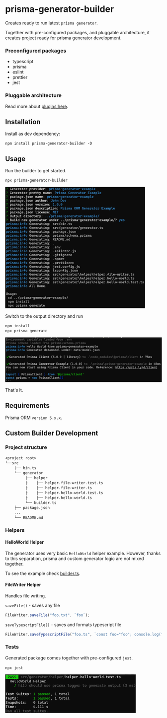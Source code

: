# prisma-generator-builder


Creates ready to run latest `prisma generator`.

Together with pre-configured packages, and pluggable architecture,
it creates project ready for prisma generator development.

### Preconfigured packages

- typescript
- prisma
- eslint
- prettier
- jest


### Pluggable architecture

Read more about [plugins here](README_PLUGINS.md).


## Installation

Install as dev dependency:

```
npm install prisma-generator-builder -D
```

## Usage

Run the builder to get started. 

```
npx prisma-generator-builder
```


<p><img src="configurator.png" width="450" /></p>


Switch to the output directory and run

```
npm install
npx prisma generate 
```

<p><img src="generator.png" width="520" /></p>

That's it.


## Requirements

Prisma ORM `version 5.x.x`.


## Custom Builder Development


### Project structure

```
<project root>
└──src
    ├── bin.ts
    └── generator
         ├── helper
         ├    ├── helper.file-writer.test.ts
         ├    ├── helper.file-writer.ts
         ├    ├── helper.hello-world.test.ts
         ├    ├── helper.hello-world.ts         
         └── builder.ts            
    ├── package.json
    ...
    └── README.md
```


### Helpers

#### HelloWorld Helper

The generator uses very basic `HelloWorld` helper example.
However, thanks  to this separation, prisma and custom generator
logic are not mixed together.

To see the example check [builder.ts](src/generator/generator.ts).


#### FileWriter Helper

Handles file writing.

`saveFile()` - saves any file
```typescript
FileWriter.saveFile("foo.txt", `foo`);
```


`saveTypescriptFile()` - saves and formats typescript file 

```typescript
FileWriter.saveTypescriptFile("foo.ts", `const foo="foo"; console.log(foo);`);
```

### Tests

Generated package comes together with pre-configured `jest`.

`npx jest`

<p><img src="jest.png" width="420" /></p>
